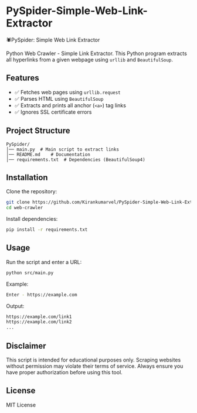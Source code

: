 
# PySpider-Simple-Web-Link-Extractor
🕷️PySpider: Simple Web Link Extractor

Python Web Crawler - Simple Link Extractor. This Python program extracts all hyperlinks from a given webpage using `urllib` and `BeautifulSoup`.

## Features
- ✅ Fetches web pages using `urllib.request`
- ✅ Parses HTML using `BeautifulSoup`
- ✅ Extracts and prints all anchor (`<a>`) tag links
- ✅ Ignores SSL certificate errors

## Project Structure
```
PySpider/
│── main.py  # Main script to extract links
│── README.md    # Documentation
│── requirements.txt  # Dependencies (BeautifulSoup4)
```

## Installation

Clone the repository:
```sh
git clone https://github.com/Kirankumarvel/PySpider-Simple-Web-Link-Extractor.git
cd web-crawler
```

Install dependencies:
```sh
pip install -r requirements.txt
```

## Usage

Run the script and enter a URL:
```sh
python src/main.py
```

Example:
```sh
Enter - https://example.com
```

Output:
```sh
https://example.com/link1
https://example.com/link2
...
```

## Disclaimer

This script is intended for educational purposes only. Scraping websites without permission may violate their terms of service. Always ensure you have proper authorization before using this tool.

## License

MIT License


